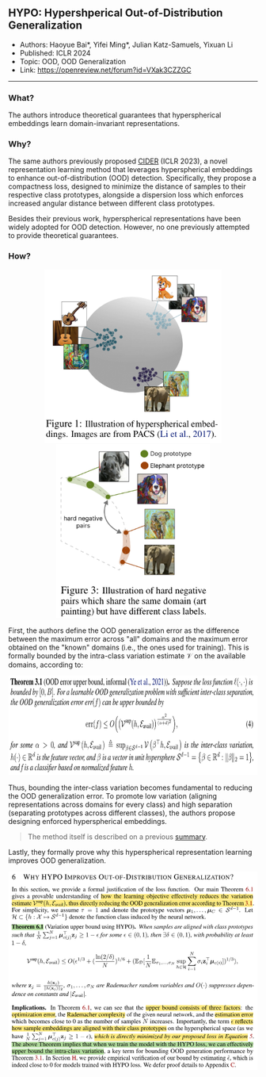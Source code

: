 ## HYPO: Hypershperical Out-of-Distribution Generalization

* Authors: Haoyue Bai*, Yifei Ming*, Julian Katz-Samuels, Yixuan Li
* Published: ICLR 2024
* Topic: OOD, OOD Generalization
* Link: https://openreview.net/forum?id=VXak3CZZGC

---

### What? 

The authors introduce theoretical guarantees that hyperspherical embeddings learn domain-invariant representations.

### Why?

The same authors previously proposed [CIDER](./12_ming2023how.md) (ICLR 2023), a novel representation learning method that leverages hyperspherical embeddings to enhance out-of-distribution (OOD) detection. Specifically, they propose a compactness loss, designed to minimize the distance of samples to their respective class prototypes, alongside a dispersion loss which enforces increased angular distance between different class prototypes.

Besides their previous work, hyperspherical representations have been widely adopted for OOD detection. However, no one previously attempted to provide theoretical guarantees.

### How?

<p align=center>
  <img src="../images/17_01.png" height="350px" />
  <img src="../images/17_02.png" height="350px" />  
</p>

First, the authors define the OOD generalization error as the difference between the maximum error across "all" domains and the maximum error obtained on the "known" domains (i.e., the ones used for training). This is formally bounded by the intra-class variation estimate $\mathcal V$ on the available domains, according to:

<p align=center>
    <img src="../images/17_03.png" height="200px">
</p>

Thus, bounding the inter-class variation becomes fundamental to reducing the OOD generalization error. To promote low variation (aligning representations across domains for every class) and high separation (separating prototypes across different classes), the authors propose designing enforced hyperspherical embeddings.

> The method itself is described on a previous [summary](https://openreview.net/forum?id=VXak3CZZGC).

Lastly, they formally prove why this hyperspherical representation learning improves OOD generalization.

<p align=center>
    <img src="../images/17_04.png" height="400px">
</p>
